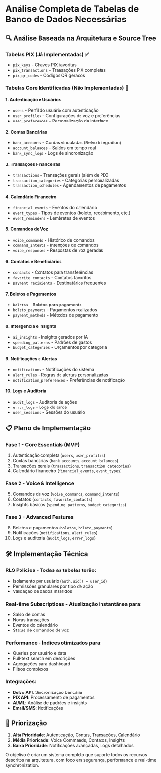 # Análise Completa de Tabelas de Banco de Dados Necessárias

## 🔍 Análise Baseada na Arquitetura e Source Tree

### **Tabelas PIX (Já Implementadas)** ✅
- `pix_keys` - Chaves PIX favoritas
- `pix_transactions` - Transações PIX completas
- `pix_qr_codes` - Códigos QR gerados

### **Tabelas Core Identificadas (Não Implementadas)** 🚨

#### 1. **Autenticação e Usuários**
- `users` - Perfil do usuário com autenticação
- `user_profiles` - Configurações de voz e preferências
- `user_preferences` - Personalização da interface

#### 2. **Contas Bancárias**
- `bank_accounts` - Contas vinculadas (Belvo integration)
- `account_balances` - Saldos em tempo real
- `bank_sync_logs` - Logs de sincronização

#### 3. **Transações Financeiras**
- `transactions` - Transações gerais (além de PIX)
- `transaction_categories` - Categorias personalizadas
- `transaction_schedules` - Agendamentos de pagamentos

#### 4. **Calendário Financeiro**
- `financial_events` - Eventos do calendário
- `event_types` - Tipos de eventos (boleto, recebimento, etc.)
- `event_reminders` - Lembretes de eventos

#### 5. **Comandos de Voz**
- `voice_commands` - Histórico de comandos
- `command_intents` - Intenções de comandos
- `voice_responses` - Respostas de voz geradas

#### 6. **Contatos e Beneficiários**
- `contacts` - Contatos para transferências
- `favorite_contacts` - Contatos favoritos
- `payment_recipients` - Destinatários frequentes

#### 7. **Boletos e Pagamentos**
- `boletos` - Boletos para pagamento
- `boleto_payments` - Pagamentos realizados
- `payment_methods` - Métodos de pagamento

#### 8. **Inteligência e Insights**
- `ai_insights` - Insights gerados por IA
- `spending_patterns` - Padrões de gastos
- `budget_categories` - Orçamentos por categoria

#### 9. **Notificações e Alertas**
- `notifications` - Notificações do sistema
- `alert_rules` - Regras de alertas personalizadas
- `notification_preferences` - Preferências de notificação

#### 10. **Logs e Auditoria**
- `audit_logs` - Auditoria de ações
- `error_logs` - Logs de erros
- `user_sessions` - Sessões do usuário

## 📋 Plano de Implementação

### **Fase 1 - Core Essentials (MVP)**
1. Autenticação completa (`users`, `user_profiles`)
2. Contas bancárias (`bank_accounts`, `account_balances`)
3. Transações gerais (`transactions`, `transaction_categories`)
4. Calendário financeiro (`financial_events`, `event_types`)

### **Fase 2 - Voice & Intelligence**
5. Comandos de voz (`voice_commands`, `command_intents`)
6. Contatos (`contacts`, `favorite_contacts`)
7. Insights básicos (`spending_patterns`, `budget_categories`)

### **Fase 3 - Advanced Features**
8. Boletos e pagamentos (`boletos`, `boleto_payments`)
9. Notificações (`notifications`, `alert_rules`)
10. Logs e auditoria (`audit_logs`, `error_logs`)

## 🛠️ Implementação Técnica

### **RLS Policies** - Todas as tabelas terão:
- Isolamento por usuário (`auth.uid() = user_id`)
- Permissões granulares por tipo de ação
- Validação de dados inseridos

### **Real-time Subscriptions** - Atualização instantânea para:
- Saldo de contas
- Novas transações
- Eventos do calendário
- Status de comandos de voz

### **Performance** - Índices otimizados para:
- Queries por usuário e data
- Full-text search em descrições
- Agregações para dashboard
- Filtros complexos

### **Integrações**:
- **Belvo API**: Sincronização bancária
- **PIX API**: Processamento de pagamentos
- **AI/ML**: Análise de padrões e insights
- **Email/SMS**: Notificações

## 🎯 Priorização

1. **Alta Prioridade**: Autenticação, Contas, Transações, Calendário
2. **Média Prioridade**: Voice Commands, Contatos, Insights
3. **Baixa Prioridade**: Notificações avançadas, Logs detalhados

O objetivo é criar um sistema completo que suporte todos os recursos descritos na arquitetura, com foco em segurança, performance e real-time synchronization.